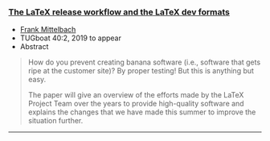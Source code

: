 

### <a href="{{site.baseurl}}/publications/2019-FMi-TUB-tb125mitt-dev-format.pdf" target="_blank" onclick="vgwPixelCall('7e50f6b81a7f415eb63057efd9e26d95');">The LaTeX release workflow and the LaTeX dev formats</a>

+ [Frank Mittelbach]({{site.baseurl}}/about/team/#frank-mittelbach)
+ TUGboat 40:2, 2019 to appear 
+ Abstract
> How do you prevent creating banana software (i.e., software that
> gets ripe at the customer site)? By proper testing! But this is
> anything but easy.
>
> The paper will give an overview of the efforts made by the LaTeX
> Project Team over the years to provide high-quality software and
> explains the changes that we have made this summer to improve the
> situation further.

***

